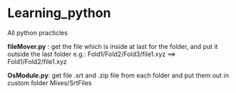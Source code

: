 # Learning_python
All python practicles

**fileMover.py** : get the file which is inside at last for the folder, and put it outside the last folder
e.g.: Fold1/Fold2/Fold3/file1.xyz  ==> Fold1/Fold2/file1.xyz

**OsModule.py**: get file .srt and .zip file from each folder and put them out in custom folder Mixes/SrtFiles 
